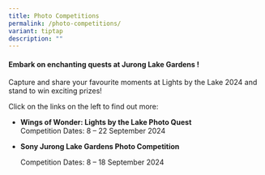 ```yaml
---
title: Photo Competitions
permalink: /photo-competitions/
variant: tiptap
description: ""
---
```

<h4><strong>Embark on enchanting quests at Jurong Lake Gardens !</strong></h4>
<p></p>
<p>Capture and share your favourite moments at Lights by the Lake 2024 and
stand to win exciting prizes!</p>
<p></p>
<p>Click on the links on the left to find out more:</p>
<ul data-tight="true" class="tight">
<li>
<p><strong>Wings of Wonder: Lights by the Lake Photo Quest</strong>
<br>Competition Dates: 8 – 22 September 2024
<br>
</p>
</li>
<li>
<p><strong>Sony Jurong Lake Gardens Photo Competition</strong>
</p>
<p>Competition Dates: 8 – 18 September 2024</p>
</li>
</ul>
<p></p>